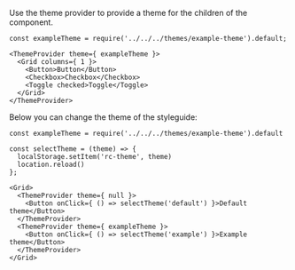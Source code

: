 Use the theme provider to provide a theme for the children of the component.

```
const exampleTheme = require('../../../themes/example-theme').default;

<ThemeProvider theme={ exampleTheme }>
  <Grid columns={ 1 }>
    <Button>Button</Button>
    <Checkbox>Checkbox</Checkbox>
    <Toggle checked>Toggle</Toggle>
  </Grid>
</ThemeProvider>
```

Below you can change the theme of the styleguide:

```
const exampleTheme = require('../../../themes/example-theme').default

const selectTheme = (theme) => {
  localStorage.setItem('rc-theme', theme)
  location.reload()
};

<Grid>
  <ThemeProvider theme={ null }>
    <Button onClick={ () => selectTheme('default') }>Default theme</Button>
  </ThemeProvider>
  <ThemeProvider theme={ exampleTheme }>
    <Button onClick={ () => selectTheme('example') }>Example theme</Button>
  </ThemeProvider>
</Grid>
```
